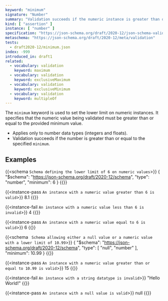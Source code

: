 ```yaml
---
keyword: "minimum"
signature: "Number"
summary: "Validation succeeds if the numeric instance is greater than or equal to the given number."
kind: [ "assertion" ]
instance: [ "number" ]
specification: "https://json-schema.org/draft/2020-12/json-schema-validation.html#section-6.2.4"
metaschema: "https://json-schema.org/draft/2020-12/meta/validation"
tests:
  - draft2020-12/minimum.json
index: -999
introduced_in: draft1
related:
  - vocabulary: validation
    keyword: maximum
  - vocabulary: validation
    keyword: exclusiveMaximum
  - vocabulary: validation
    keyword: exclusiveMinimum
  - vocabulary: validation
    keyword: multipleOf
---
```


The `minimum` keyword is used to set the lower limit on numeric instances. It specifies that the numeric value being validated must be greater than or equal to the provided minimum value.

* Applies only to number data types (integers and floats).
* Validation succeeds if the number is greater than or equal to the specified `minimum`.

## Examples

{{<schema `Schema defining the lower limit of 6 on numeric values`>}}
{
  "$schema": "https://json-schema.org/draft/2020-12/schema",
  "type": "number",
  "minimum": 6
}
{{</schema>}}

{{<instance-pass `An instance with a numeric value greater than 6 is valid`>}}
8.1
{{</instance-pass>}}

{{<instance-fail `An instance with a numeric value less than 6 is invalid`>}}
4
{{</instance-fail>}}

{{<instance-pass `An instance with a numeric value equal to 6 is valid`>}}
6
{{</instance-pass>}}

{{<schema ` Schema allowing either a null value or a numeric value with a lower limit of 10.99`>}}
{
  "$schema": "https://json-schema.org/draft/2020-12/schema",
  "type": [ "null", "number" ],
  "minimum": 10.99
}
{{</schema>}}

{{<instance-pass `An instance with a numeric value greater than or equal to 10.99 is valid`>}}
15
{{</instance-pass>}}

{{<instance-fail `An instance with a string datatype is invalid`>}}
"Hello World!"
{{</instance-fail>}}

{{<instance-pass `An instance with a null value is valid`>}}
null
{{</instance-pass>}}
